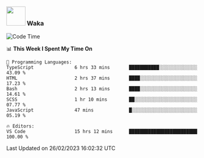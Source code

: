 ### <img src="https://media.giphy.com/media/VgCDAzcKvsR6OM0uWg/giphy.gif" width="50"> Waka

  <!--START_SECTION:waka-->
![Code Time](http://img.shields.io/badge/Code%20Time-1%2C294%20hrs%2012%20mins-blue)

📊 **This Week I Spent My Time On** 

```text
💬 Programming Languages: 
TypeScript               6 hrs 33 mins       ███████████░░░░░░░░░░░░░░   43.09 % 
HTML                     2 hrs 37 mins       ████░░░░░░░░░░░░░░░░░░░░░   17.23 % 
Bash                     2 hrs 13 mins       ████░░░░░░░░░░░░░░░░░░░░░   14.61 % 
SCSS                     1 hr 10 mins        ██░░░░░░░░░░░░░░░░░░░░░░░   07.77 % 
JavaScript               47 mins             █░░░░░░░░░░░░░░░░░░░░░░░░   05.19 % 

🔥 Editors: 
VS Code                  15 hrs 12 mins      █████████████████████████   100.00 % 
```


 Last Updated on 26/02/2023 16:02:32 UTC
<!--END_SECTION:waka-->

